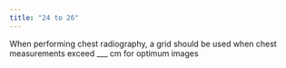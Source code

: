 ```yaml
---
title: "24 to 26"
---
```

When performing chest radiography, a grid should be used when chest measurements exceed ___ cm for optimum images


